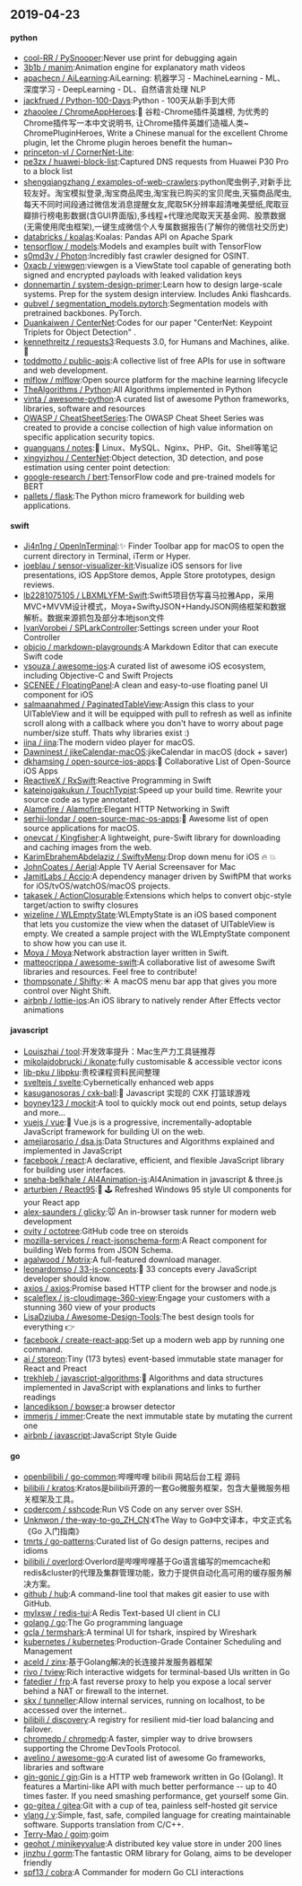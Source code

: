 ## 2019-04-23

#### python
* [cool-RR / PySnooper](https://github.com/cool-RR/PySnooper):Never use print for debugging again
* [3b1b / manim](https://github.com/3b1b/manim):Animation engine for explanatory math videos
* [apachecn / AiLearning](https://github.com/apachecn/AiLearning):AiLearning: 机器学习 - MachineLearning - ML、深度学习 - DeepLearning - DL、自然语言处理 NLP
* [jackfrued / Python-100-Days](https://github.com/jackfrued/Python-100-Days):Python - 100天从新手到大师
* [zhaoolee / ChromeAppHeroes](https://github.com/zhaoolee/ChromeAppHeroes):🌈
谷粒-Chrome插件英雄榜, 为优秀的Chrome插件写一本中文说明书, 让Chrome插件英雄们造福人类~ ChromePluginHeroes, Write a Chinese manual for the excellent Chrome plugin, let the Chrome plugin heroes benefit the human~
* [princeton-vl / CornerNet-Lite](https://github.com/princeton-vl/CornerNet-Lite):
* [pe3zx / huawei-block-list](https://github.com/pe3zx/huawei-block-list):Captured DNS requests from Huawei P30 Pro to a block list
* [shengqiangzhang / examples-of-web-crawlers](https://github.com/shengqiangzhang/examples-of-web-crawlers):python爬虫例子,对新手比较友好。淘宝模拟登录,淘宝商品爬虫,淘宝我已购买的宝贝爬虫,天猫商品爬虫,每天不同时间段通过微信发消息提醒女友,爬取5K分辨率超清唯美壁纸,爬取豆瓣排行榜电影数据(含GUI界面版),多线程+代理池爬取天天基金网、股票数据(无需使用爬虫框架),一键生成微信个人专属数据报告(了解你的微信社交历史)
* [databricks / koalas](https://github.com/databricks/koalas):Koalas: Pandas API on Apache Spark
* [tensorflow / models](https://github.com/tensorflow/models):Models and examples built with TensorFlow
* [s0md3v / Photon](https://github.com/s0md3v/Photon):Incredibly fast crawler designed for OSINT.
* [0xacb / viewgen](https://github.com/0xacb/viewgen):viewgen is a ViewState tool capable of generating both signed and encrypted payloads with leaked validation keys
* [donnemartin / system-design-primer](https://github.com/donnemartin/system-design-primer):Learn how to design large-scale systems. Prep for the system design interview. Includes Anki flashcards.
* [qubvel / segmentation_models.pytorch](https://github.com/qubvel/segmentation_models.pytorch):Segmentation models with pretrained backbones. PyTorch.
* [Duankaiwen / CenterNet](https://github.com/Duankaiwen/CenterNet):Codes for our paper "CenterNet: Keypoint Triplets for Object Detection" .
* [kennethreitz / requests3](https://github.com/kennethreitz/requests3):Requests 3.0, for Humans and Machines, alike.
🤖
* [toddmotto / public-apis](https://github.com/toddmotto/public-apis):A collective list of free APIs for use in software and web development.
* [mlflow / mlflow](https://github.com/mlflow/mlflow):Open source platform for the machine learning lifecycle
* [TheAlgorithms / Python](https://github.com/TheAlgorithms/Python):All Algorithms implemented in Python
* [vinta / awesome-python](https://github.com/vinta/awesome-python):A curated list of awesome Python frameworks, libraries, software and resources
* [OWASP / CheatSheetSeries](https://github.com/OWASP/CheatSheetSeries):The OWASP Cheat Sheet Series was created to provide a concise collection of high value information on specific application security topics.
* [guanguans / notes](https://github.com/guanguans/notes):📔
Linux、MySQL、Nginx、PHP、Git、Shell等笔记
* [xingyizhou / CenterNet](https://github.com/xingyizhou/CenterNet):Object detection, 3D detection, and pose estimation using center point detection:
* [google-research / bert](https://github.com/google-research/bert):TensorFlow code and pre-trained models for BERT
* [pallets / flask](https://github.com/pallets/flask):The Python micro framework for building web applications.

#### swift
* [Ji4n1ng / OpenInTerminal](https://github.com/Ji4n1ng/OpenInTerminal):✨
Finder Toolbar app for macOS to open the current directory in Terminal, iTerm or Hyper.
* [joeblau / sensor-visualizer-kit](https://github.com/joeblau/sensor-visualizer-kit):Visualize iOS sensors for live presentations, iOS AppStore demos, Apple Store prototypes, design reviews.
* [lb2281075105 / LBXMLYFM-Swift](https://github.com/lb2281075105/LBXMLYFM-Swift):Swift5项目仿写喜马拉雅App，采用MVC+MVVM设计模式，Moya+SwiftyJSON+HandyJSON网络框架和数据解析。数据来源抓包及部分本地json文件
* [IvanVorobei / SPLarkController](https://github.com/IvanVorobei/SPLarkController):Settings screen under your Root Controller
* [objcio / markdown-playgrounds](https://github.com/objcio/markdown-playgrounds):A Markdown Editor that can execute Swift code
* [vsouza / awesome-ios](https://github.com/vsouza/awesome-ios):A curated list of awesome iOS ecosystem, including Objective-C and Swift Projects
* [SCENEE / FloatingPanel](https://github.com/SCENEE/FloatingPanel):A clean and easy-to-use floating panel UI component for iOS
* [salmaanahmed / PaginatedTableView](https://github.com/salmaanahmed/PaginatedTableView):Assign this class to your UITableView and it will be equipped with pull to refresh as well as infinite scroll along with a callback where you don't have to worry about page number/size stuff. Thats why libraries exist :)
* [iina / iina](https://github.com/iina/iina):The modern video player for macOS.
* [Dawninest / jikeCalendar-macOS](https://github.com/Dawninest/jikeCalendar-macOS):jikeCalendar in macOS (dock + saver)
* [dkhamsing / open-source-ios-apps](https://github.com/dkhamsing/open-source-ios-apps):📱
Collaborative List of Open-Source iOS Apps
* [ReactiveX / RxSwift](https://github.com/ReactiveX/RxSwift):Reactive Programming in Swift
* [kateinoigakukun / TouchTypist](https://github.com/kateinoigakukun/TouchTypist):Speed up your build time. Rewrite your source code as type annotated.
* [Alamofire / Alamofire](https://github.com/Alamofire/Alamofire):Elegant HTTP Networking in Swift
* [serhii-londar / open-source-mac-os-apps](https://github.com/serhii-londar/open-source-mac-os-apps):🚀
Awesome list of open source applications for macOS.
* [onevcat / Kingfisher](https://github.com/onevcat/Kingfisher):A lightweight, pure-Swift library for downloading and caching images from the web.
* [KarimEbrahemAbdelaziz / SwiftyMenu](https://github.com/KarimEbrahemAbdelaziz/SwiftyMenu):Drop down menu for iOS
🔥
💥
* [JohnCoates / Aerial](https://github.com/JohnCoates/Aerial):Apple TV Aerial Screensaver for Mac
* [JamitLabs / Accio](https://github.com/JamitLabs/Accio):A dependency manager driven by SwiftPM that works for iOS/tvOS/watchOS/macOS projects.
* [takasek / ActionClosurable](https://github.com/takasek/ActionClosurable):Extensions which helps to convert objc-style target/action to swifty closures
* [wizeline / WLEmptyState](https://github.com/wizeline/WLEmptyState):WLEmptyState is an iOS based component that lets you customize the view when the dataset of UITableView is empty. We created a sample project with the WLEmptyState component to show how you can use it.
* [Moya / Moya](https://github.com/Moya/Moya):Network abstraction layer written in Swift.
* [matteocrippa / awesome-swift](https://github.com/matteocrippa/awesome-swift):A collaborative list of awesome Swift libraries and resources. Feel free to contribute!
* [thompsonate / Shifty](https://github.com/thompsonate/Shifty):☀️
A macOS menu bar app that gives you more control over Night Shift.
* [airbnb / lottie-ios](https://github.com/airbnb/lottie-ios):An iOS library to natively render After Effects vector animations

#### javascript
* [Louiszhai / tool](https://github.com/Louiszhai/tool):开发效率提升：Mac生产力工具链推荐
* [mikolajdobrucki / ikonate](https://github.com/mikolajdobrucki/ikonate):fully customisable & accessible vector icons
* [lib-pku / libpku](https://github.com/lib-pku/libpku):贵校课程资料民间整理
* [sveltejs / svelte](https://github.com/sveltejs/svelte):Cybernetically enhanced web apps
* [kasuganosoras / cxk-ball](https://github.com/kasuganosoras/cxk-ball):🏀
Javascript 实现的 CXK 打篮球游戏
* [boyney123 / mockit](https://github.com/boyney123/mockit):A tool to quickly mock out end points, setup delays and more...
* [vuejs / vue](https://github.com/vuejs/vue):🖖
Vue.js is a progressive, incrementally-adoptable JavaScript framework for building UI on the web.
* [amejiarosario / dsa.js](https://github.com/amejiarosario/dsa.js):Data Structures and Algorithms explained and implemented in JavaScript
* [facebook / react](https://github.com/facebook/react):A declarative, efficient, and flexible JavaScript library for building user interfaces.
* [sneha-belkhale / AI4Animation-js](https://github.com/sneha-belkhale/AI4Animation-js):AI4Animation in javascript & three.js
* [arturbien / React95](https://github.com/arturbien/React95):🌈
🕹
Refreshed Windows 95 style UI components for your React app
* [alex-saunders / glicky](https://github.com/alex-saunders/glicky):🐭
An in-browser task runner for modern web development
* [ovity / octotree](https://github.com/ovity/octotree):GitHub code tree on steroids
* [mozilla-services / react-jsonschema-form](https://github.com/mozilla-services/react-jsonschema-form):A React component for building Web forms from JSON Schema.
* [agalwood / Motrix](https://github.com/agalwood/Motrix):A full-featured download manager.
* [leonardomso / 33-js-concepts](https://github.com/leonardomso/33-js-concepts):📜
33 concepts every JavaScript developer should know.
* [axios / axios](https://github.com/axios/axios):Promise based HTTP client for the browser and node.js
* [scaleflex / js-cloudimage-360-view](https://github.com/scaleflex/js-cloudimage-360-view):Engage your customers with a stunning 360 view of your products
* [LisaDziuba / Awesome-Design-Tools](https://github.com/LisaDziuba/Awesome-Design-Tools):The best design tools for everything
👉
* [facebook / create-react-app](https://github.com/facebook/create-react-app):Set up a modern web app by running one command.
* [ai / storeon](https://github.com/ai/storeon):Tiny (173 bytes) event-based immutable state manager for React and Preact
* [trekhleb / javascript-algorithms](https://github.com/trekhleb/javascript-algorithms):📝
Algorithms and data structures implemented in JavaScript with explanations and links to further readings
* [lancedikson / bowser](https://github.com/lancedikson/bowser):a browser detector
* [immerjs / immer](https://github.com/immerjs/immer):Create the next immutable state by mutating the current one
* [airbnb / javascript](https://github.com/airbnb/javascript):JavaScript Style Guide

#### go
* [openbilibili / go-common](https://github.com/openbilibili/go-common):哔哩哔哩 bilibili 网站后台工程 源码
* [bilibili / kratos](https://github.com/bilibili/kratos):Kratos是bilibili开源的一套Go微服务框架，包含大量微服务相关框架及工具。
* [codercom / sshcode](https://github.com/codercom/sshcode):Run VS Code on any server over SSH.
* [Unknwon / the-way-to-go_ZH_CN](https://github.com/Unknwon/the-way-to-go_ZH_CN):《The Way to Go》中文译本，中文正式名《Go 入门指南》
* [tmrts / go-patterns](https://github.com/tmrts/go-patterns):Curated list of Go design patterns, recipes and idioms
* [bilibili / overlord](https://github.com/bilibili/overlord):Overlord是哔哩哔哩基于Go语言编写的memcache和redis&cluster的代理及集群管理功能，致力于提供自动化高可用的缓存服务解决方案。
* [github / hub](https://github.com/github/hub):A command-line tool that makes git easier to use with GitHub.
* [mylxsw / redis-tui](https://github.com/mylxsw/redis-tui):A Redis Text-based UI client in CLI
* [golang / go](https://github.com/golang/go):The Go programming language
* [gcla / termshark](https://github.com/gcla/termshark):A terminal UI for tshark, inspired by Wireshark
* [kubernetes / kubernetes](https://github.com/kubernetes/kubernetes):Production-Grade Container Scheduling and Management
* [aceld / zinx](https://github.com/aceld/zinx):基于Golang解决的长连接并发服务器框架
* [rivo / tview](https://github.com/rivo/tview):Rich interactive widgets for terminal-based UIs written in Go
* [fatedier / frp](https://github.com/fatedier/frp):A fast reverse proxy to help you expose a local server behind a NAT or firewall to the internet.
* [skx / tunneller](https://github.com/skx/tunneller):Allow internal services, running on localhost, to be accessed over the internet..
* [bilibili / discovery](https://github.com/bilibili/discovery):A registry for resilient mid-tier load balancing and failover.
* [chromedp / chromedp](https://github.com/chromedp/chromedp):A faster, simpler way to drive browsers supporting the Chrome DevTools Protocol.
* [avelino / awesome-go](https://github.com/avelino/awesome-go):A curated list of awesome Go frameworks, libraries and software
* [gin-gonic / gin](https://github.com/gin-gonic/gin):Gin is a HTTP web framework written in Go (Golang). It features a Martini-like API with much better performance -- up to 40 times faster. If you need smashing performance, get yourself some Gin.
* [go-gitea / gitea](https://github.com/go-gitea/gitea):Git with a cup of tea, painless self-hosted git service
* [vlang / v](https://github.com/vlang/v):Simple, fast, safe, compiled language for creating maintainable software. Supports translation from C/C++.
* [Terry-Mao / goim](https://github.com/Terry-Mao/goim):goim
* [geohot / minikeyvalue](https://github.com/geohot/minikeyvalue):A distributed key value store in under 200 lines
* [jinzhu / gorm](https://github.com/jinzhu/gorm):The fantastic ORM library for Golang, aims to be developer friendly
* [spf13 / cobra](https://github.com/spf13/cobra):A Commander for modern Go CLI interactions
